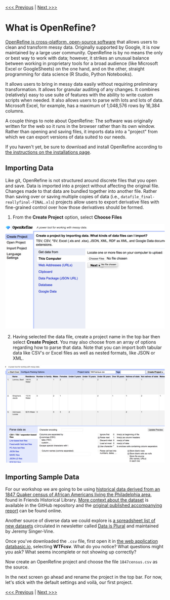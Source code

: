 [<<< Previous](tidy-vs-messy.md) | [Next >>>](exploring-openrefine.md)

# What is OpenRefine?

[OpenRefine is cross-platform, open-source software](http://openrefine.org/) that allows users to clean and transform messy data. Originally supported by Google, it is now maintained by a large user community. OpenRefine is by no means the only or best way to work with data; however, it strikes an unusual balance between working in proprietary tools for a broad audience (like Microsoft Excel or GoogleSheets) on the one hand, and on the other, straight programming for data science (R Studio, Python Notebooks).

It allows users to bring in messy data easily without requiring preliminary transformation. It allows for granular auditing of any changes. It combines (relatively) easy to use suite of features with the ability to write custom scripts when needed. It also allows users to parse with lots and lots of data. Microsoft Excel, for example, has a maximum of 1,048,576 rows by 16,384 columns.

A couple things to note about OpenRefine: The software was originally written for the web so it runs in the browser rather than its own window. Rather than opening and saving files, it imports data into a "project" from which we can export versions of data suited to our needs.

If you haven't yet, be sure to download and install OpenRefine according to [the instructions on the installations page](https://github.com/tri-cods/install/blob/master/sections/open_refine.md).

## Importing Data

Like git, OpenRefine is not structured around discrete files that you open and save. Data is imported into a project without affecting the original file. Changes made to that data are bundled together into another file. Rather than saving over or saving multiple copies of data (i.e., `datafile_final-reallyfinal-FINAL.xls`) projects allow users to export derivative files with fine-grained control over how those derivatives should be formed.

1) From the **Create Project** option, select **Choose Files**

![openrefine: create a project screenshot](openrefine-import-1.jpg)

2) Having selected the data file, create a project name in the top bar then select **Create Project**. You may also choose from an array of options regarding how to parse that data. Note that you can import both tabular data like CSV's or Excel files as well as nested formats, like JSON or XML.

![openrefine: create a project options screenshot](openrefine-import-2.jpg)

## Importing Sample Data

For our workshop we are going to be using [historical data derived from an 1847 Quaker census of African Americans living the Philadelphia area](https://raw.githubusercontent.com/swat-ds/datasets/master/1847census/1847census.csv), found in Friends Historical Library. [More context about the dataset](https://github.com/swat-ds/datasets/tree/master/1847census) is available in the GitHub repository and the [original published accompanying report](https://www.swarthmore.edu/Library/friends/paac1847/censusreport.html#) can be found online.

Another source of diverse data we could explore is [a spreadsheet list of new datasets](https://docs.google.com/spreadsheets/d/1wZhPLMCHKJvwOkP4juclhjFgqIY8fQFMemwKL2c64vk) circulated in newsletter called [Data is Plural](https://tinyletter.com/data-is-plural) and maintained by Jeremy Singer-Vine.

Once you've downloaded the `.csv` file, first open it in [the web application databasic.io](https://databasic.io/), selecting **WTFcsv**. What do you notice? What questions might you ask? What seems incomplete or not showing up correctly?

Now create an OpenRefine project and choose the file `1847census.csv` as the source.

In the next screen go ahead and rename the project in the top bar. For now, let's stick with the default settings and voilà, our first project.

[<<< Previous](tidy-vs-messy.md) | [Next >>>](exploring-openrefine.md)